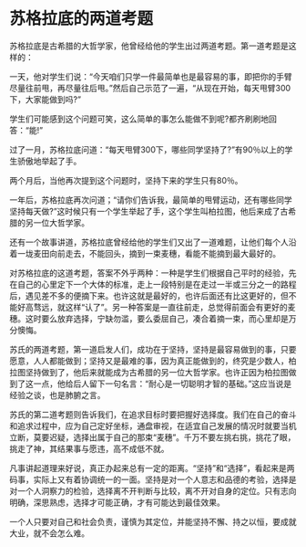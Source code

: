 # 苏格拉底的两道考题

苏格拉底是古希腊的大哲学家，他曾经给他的学生出过两道考题。第一道考题是这样的： 

一天，他对学生们说：“今天咱们只学一件最简单也是最容易的事，即把你的手臂尽量往前甩，再尽量往后甩。”然后自己示范了一遍，“从现在开始，每天甩臂300下，大家能做到吗?” 

学生们可能感到这个问题可笑，这么简单的事怎么能做不到呢?都齐刷刷地回答：“能!” 

过了一月，苏格拉底问道：“每天甩臂300下，哪些同学坚持了?”有90％以上的学生骄傲地举起了手。 

两个月后，当他再次提到这个问题时，坚持下来的学生只有80％。 

一年后，苏格拉底再次问道；“请你们告诉我，最简单的甩臂运动，还有哪些同学坚持每天做?”这时候只有一个学生举起了手，这个学生叫柏拉图，他后来成了古希腊的另一位大哲学家。 

还有一个故事讲道，苏格拉底曾经给他的学生们又出了一道难题，让他们每个人沿着一垅麦田向前走去，不能回头，摘到一束麦穗，看能不能摘到最大最好的。 

对苏格拉底的这道考题，答案不外乎两种：一种是学生们根据自己平时的经验，先在自己的心里定下一个大体的标准，走上一段特别是在走过一半或三分之一的路程后，遇见差不多的便摘下来。也许这就是最好的，也许后面还有比这更好的，但不能好高骛远，就这样“认了”。另一种答案是一直往前走，总觉得前面会有更好的麦穗。这时要么放弃选择，宁缺勿滥，要么委屈自己，凑合着摘一束，而心里却是万分懊悔。 

苏氏的两道考题，第一道启发人们，成功在于坚持，坚持是最容易做到的事，只要愿意，人人都能做到；坚持又是最难的事，因为真正能做到的，终究是少数人，柏拉图坚持做到了，他后来就能成为古希腊的另一位大哲学家。也许正因为柏拉图做到了这一点，他给后人留下一句名言：“耐心是一切聪明才智的基础。”这应当说是经验之谈，也是肺腑之言。 

苏氏的第二道考题则告诉我们，在追求目标时要把握好选择度。我们在自己的奋斗和追求过程中，应为自己定好坐标，通盘审视，在适宜自己发展的情况时就要当机立断，莫要迟疑，选择出属于自己的那束“麦穗”。千万不要左挑右挑，挑花了眼，挑走了神，其结果事与愿违，高不成低不就。 

凡事讲起道理来好说，真正办起来总有一定的距离。“坚持”和“选择”，看起来是两码事，实际上又有着协调统一的一面。坚持是对一个人意志和品德的考验，选择是对一个人洞察力的检验，选择离不开判断与比较，离不开对自身的定位。只有志向明确，深思熟虑，选择才可能正确，才有可能达到最佳效果。 

一个人只要对自己和社会负责，谨慎为其定位，并能坚持不懈、持之以恒，要成就大业，就不会怎么难。
 